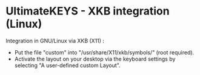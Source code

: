 # UltimateKEYS - XKB integration (Linux)

Integration in GNU/Linux via XKB (X11)&nbsp;:

- Put the file "custom" into "/usr/share/X11/xkb/symbols/" (root required).
- Activate the layout on your desktop via the keyboard settings by selecting "A user-defined custom Layout".
